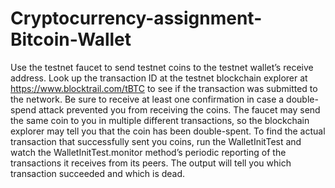 # Cryptocurrency-assignment-Bitcoin-Wallet
Use the testnet faucet to send testnet coins to the testnet wallet’s receive address. 
Look up the transaction ID at the testnet blockchain explorer at https://www.blocktrail.com/tBTC to see if the transaction was submitted to the network. 
Be sure to receive at least one confirmation in case a double-spend attack prevented you from receiving the coins. 
The faucet may send the same coin to you in multiple different transactions, so the blockchain explorer may tell you that the coin has been double-spent. 
To find the actual transaction that successfully sent you coins, run the WalletInitTest and watch the WalletInitTest.monitor method’s periodic reporting of the transactions it receives from its peers. 
The output will tell you which transaction succeeded and which is dead.
